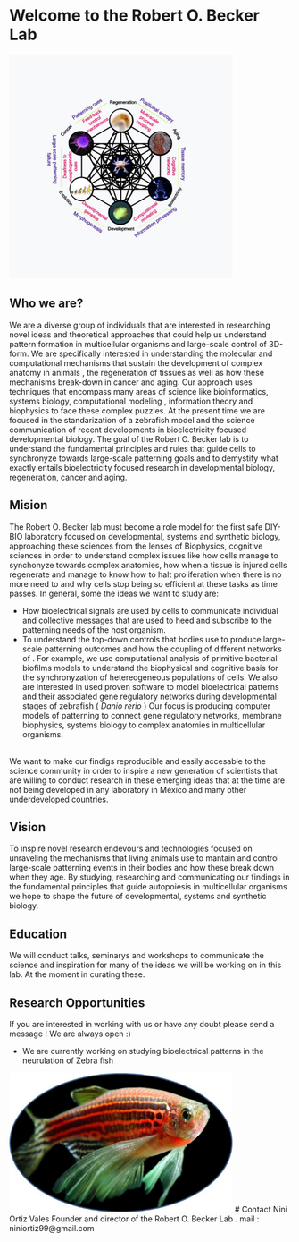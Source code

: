 # Welcome to the Robert O. Becker Lab

 <img src="scale-free.jpeg" alt="scale-free.jpeg" width="400"/>
 

## Who we are?

We are a diverse group of individuals that are interested in researching novel ideas and theoretical approaches that could help us understand pattern formation in multicellular organisms and large-scale control of 3D-form. We are specifically interested in understanding the molecular and computational mechanisms that sustain the development of complex anatomy in animals , the regeneration of tissues  as well as how these mechanisms break-down in cancer and aging. Our approach uses techniques that encompass many areas of science like bioinformatics, systems biology, computational modeling , information theory and biophysics to face these complex puzzles. At the present time we are focused in the standarization of a zebrafish model and the science communication of recent developments in bioelectricity focused developmental biology. The goal of the Robert O. Becker lab is to understand the fundamental principles and rules that guide cells to synchronyze towards large-scale patterning goals and to demystify what exactly entails bioelectricity focused research in developmental biology, regeneration, cancer and aging.

## Mision
The Robert O. Becker lab must become a role model for the first safe DIY-BIO laboratory focused on developmental, systems and synthetic biology, approaching these sciences from the lenses of Biophysics, cognitive sciences in order to understand complex issues like how cells manage to synchonyze towards complex anatomies, how when a tissue is injured cells regenerate and manage to know how to halt proliferation when there is no more need to and why cells stop being so efficient at these tasks as time passes. In general, some the ideas we want to study are:

  - How bioelectrical signals are used by cells to communicate individual and collective messages that are used to heed and subscribe to the patterning needs of the host organism.
 - To understand  the top-down controls that bodies use to produce large-scale patterning outcomes and how the coupling of different networks of . For example, we use computational analysis of primitive bacterial biofilms models to understand the biophysical and  cognitive basis for the synchronyzation  of hetereogeneous populations of cells. We also are interested in used proven software to model bioelectrical patterns and their associated gene regulatory networks during developmental stages of zebrafish ( _Danio rerio_ ) Our focus is producing computer models of patterning  to connect gene regulatory networks, membrane biophysics, systems biology to complex anatomies in multicellular organisms.
 
 <br />
We want to make our findigs reproducible and easily accesable to the science community in order to inspire a new generation of scientists that are willing to conduct research in these emerging ideas that at the time are not being developed in any laboratory in México and many other underdeveloped countries.

## Vision
To inspire novel research endevours and technologies focused on unraveling the mechanisms that living animals use to mantain and control large-scale patterning events in their bodies and how these break down when they age. By studying, researching and communicating our findings in the fundamental principles that guide autopoiesis in multicellular organisms  we hope to shape the future of developmental, systems and synthetic biology.

## Education
 We will conduct talks, seminarys and workshops to communicate the science and inspiration for many of the ideas we will be working on in this lab. At the moment in curating these.
## Research Opportunities
If you are interested in working with us or have any doubt please send a message ! We are always open :)
- We are currently working on studying bioelectrical patterns in the neurulation of Zebra fish

 <img src="zebrafish.jpeg" alt="zebrafish.jpeg" width="400"/>
# Contact
Nini Ortiz Vales
Founder and director of the Robert O. Becker Lab .
mail : niniortiz99@gmail.com
